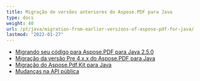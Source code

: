 ```yaml
---
title: Migração de versões anteriores do Aspose.PDF para Java
type: docs
weight: 40
url: /pt/java/migration-from-earlier-versions-of-aspose-pdf-for-java/
lastmod: "2022-01-27"
---
```


- [Migrando seu código para Aspose.PDF para Java 2.5.0](/pdf/pt/java/migrating-your-code-to-aspose-pdf-for-java-2-5-0/)
- [Migração da versão Pre 4.x.x do Aspose.PDF para Java](/pdf/pt/java/migration-from-pre-4-x-x-version-of-aspose-pdf-for-java/)
- [Migração do Aspose.Pdf.Kit para Java](/pdf/pt/java/migration-from-aspose-pdf-kit-for-java/)
- [Mudanças na API pública](/pdf/pt/java/public-api-changes/)